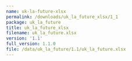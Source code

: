 ```yaml
---
name: uk-la-future-xlsx
permalink: /downloads/uk_la_future_xlsx/1_1
package: uk_la_future
title: uk_la_future_xlsx
filename: uk_la_future.xlsx
version: '1.1'
full_version: 1.1.0
file: /data/uk_la_future/1.1/uk_la_future.xlsx
---
```

